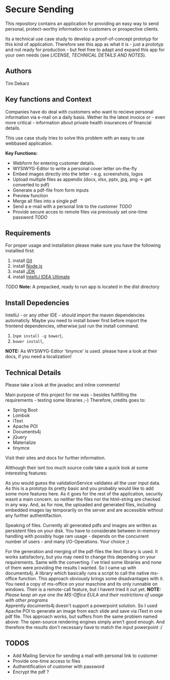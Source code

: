 # Secure Sending
This repository contains an application for providing an easy way to send personal, protect-worthy
information to customers or prospective clients. 

Its a technical use case study to develop a proof-of-concept prototyp for this kind of application.
Therefore see this app as what it is - just a prototyp and not ready for production - but feel free
to adapt and expand this app for your own needs (see *LICENSE, TECHNICAL DETAILS AND NOTES*).

## Authors
Tim Dekarz

## Key functions and Context
Companies have do deal with customers who want to recieve personal information via e-mail on a daily 
 basis. Wether its the latest invoice or - even more critical - information about private health insurances of 
 financial details.
 
 This use case study tries to solve this problem with an easy to use webbased application. 
 
 **Key Functions:**
 * Webform for entering customer details.
 * WYSIWYG-Editor to write a personal cover letter on-the-fly
 * Embed images directly into the letter - e.g. screenshots, logos
 * Upload multiple files as appendix (docx, xlsx, pptx, jpg, png -> get converted to pdf)
 * Generate a pdf-file from form inputs
 * Preview function
 * Merge all files into a single pdf
 * Send a e-mail with a personal link to the customer *TODO*
 * Provide secure acces to remote files via previously set one-time password *TODO*

## Requirements
For proper usage and installation please make sure you have the following installled first:

1. install [Git](https://git-scm.com/download/win)
2. install [Node.js](https://nodejs.org/en/)
3. install [JDK](http://www.oracle.com/technetwork/java/javase/downloads/jdk8-downloads-2133151.html)
5. install [IntelliJ IDEA Ultimate](https://www.jetbrains.com/idea/download/) 

_TODO_
**Note:** A prepacked, ready to run app is located in the dist directory

## Install Depedencies
IntelliJ - or any other IDE - should import the maven dependencies automaticly.
Maybe you need to install bower first before import the frontend dependencies, otherwise just
run the install command.

1. (`npm install -g bower`),
2. `bower install`,

**NOTE:** As WYSIWYG-Editor 'tinymce' is used. please have a look at their docs, 
if you need a localization! 

## Technical Details
Please take a look at the javadoc and inline comments!

Main purpose of this project for me was - besides fullfilling the requirements - testing some
libraries ;-) Therefore, credits goes to:
- Spring Boot
- Lombok
- iText
- Apache POI
- Documents4j
- jQuery
- Materialize
- tinymce

Visit their sites and docs for further information.

Altthough their isnt too much source code take a quick look at some interesting features:

As you would guess the validationService validates all the user input data. As this is a prototyp
its pretty basic and you probably would like to add some more features here. As it goes for the rest
of the application, security wasnt a main concern. so neither the files nor the html-string are checked
in any way. And, as for now, the uploaded and generated files, including embedded images lay temporarily
on the server and are accessible without any further authentifaction.

Speaking of files. Currently all generated pdfs and images are written as persistent files on your disk.
You have to considerate between in-memory handling with possibly huge ram usage - depends on 
the concurrent number of users - and many I/O-Operations. Your choice ;)

For the generation and merging of the pdf-files the itext library is used. It works satisfactory,
but you may need to change this depending on your requirements.
Same with the converting. I`ve tried some libraries and none of them were providing the results I wanted.
So I came up with documents4j. A library which basically runs a script to call the native ms-office function.
This approach obviously brings some disadvantages with it. You need a copy of ms-office on your
maschine and its only runnable on windows. Their is a remote-call feature, but I havent tried it out
yet. **NOTE:** _Please keep an eye one the MS-Office EULA and their restrictions of usage with other programs_
<br>Apprently documents4j doesn't support a powerpoint solution. So I used Apache POI to generate
an image from each slide and save via iText in one pdf file. This approach works, but suffers from the
same problem named above: The open-source rendering engines simply aren't good enough. And
therefore the results don't necessary have to match the input powerpoint :/

## TODOS
* Add Mailing Service for sending a mail with personal link to customer
* Provide one-time access to files 
* Authentification of customer with password
* Encrypt the pdf ?
